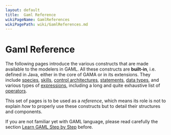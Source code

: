 ```yaml
---
layout: default
title:  Gaml Reference
wikiPageName: GamlReferences
wikiPagePath: wiki/GamlReferences.md
---
```


# Gaml Reference

The following pages introduce the various constructs that are made available to the modelers in GAML. All these constructs are **built-in**, i.e. defined in Java, either in the core of GAMA or in its extensions. They include [species](BuiltInSpecies), [skills](BuiltInSkills), [control architectures](BuiltInArchitectures), [statements](Statements), [data types](DataTypes), and various types of [expressions](Expressions), including a long and quite exhaustive list of [operators](Operators).

This set of pages is to be used as a _reference_, which means its role is not to explain _how_ to properly use these constructs but to detail their structures and components.

If you are not familiar yet with GAML language, please read carefully the section [Learn GAML Step by Step](LearnGAMLStepByStep) before.

